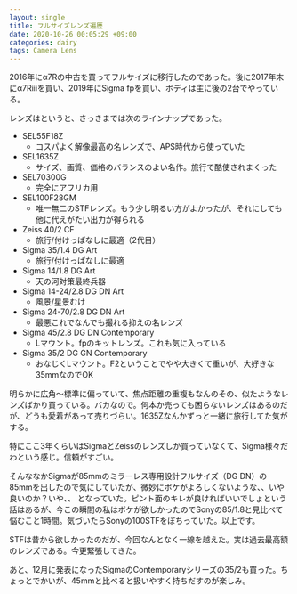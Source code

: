 ```yaml
---
layout: single
title: フルサイズレンズ遍歴
date: 2020-10-26 00:05:29 +09:00
categories: dairy
tags: Camera Lens
---
```


2016年にα7Rの中古を買ってフルサイズに移行したのであった。後に2017年末にα7Riiiを買い、2019年にSigma fpを買い、ボディは主に後の2台でやっている。

レンズはというと、さっきまでは次のラインナップであった。

  * SEL55F18Z
    * コスパよく解像最高の名レンズで、APS時代から使っていた
  * SEL1635Z
    * サイズ、画質、価格のバランスのよい名作。旅行で酷使されまくった
  * SEL70300G
    * 完全にアフリカ用
  * SEL100F28GM
    * 唯一無二のSTFレンズ。もう少し明るい方がよかったが、それにしても他に代えがたい出力が得られる
  * Zeiss 40/2 CF
    * 旅行/付けっぱなしに最適（2代目）
  * Sigma 35/1.4 DG Art
    * 旅行/付けっぱなしに最適
  * Sigma 14/1.8 DG Art
    * 天の河対策最終兵器
  * Sigma 14-24/2.8 DG DN Art
    * 風景/星景むけ
  * Sigma 24-70/2.8 DG DN Art
    * 最悪これでなんでも撮れる抑えの名レンズ
  * Sigma 45/2.8 DG DN Contemporary
    * Lマウント。fpのキットレンズ。これも気に入っている
  * Sigma 35/2 DG GN Contemporary
    * おなじくLマウント。F2ということでやや大きくて重いが、大好きな35mmなのでOK

明らかに広角～標準に偏っていて、焦点距離の重複もなんのその、似たようなレンズばかり買っている。バカなので。何本か売っても困らないレンズはあるのだが、どうも愛着があって売りづらい。1635Zなんかずっと一緒に旅行してた気がする。

特にここ3年くらいはSigmaとZeissのレンズしか買っていなくて、Sigma様々だわという感じ。信頼がすごい。

そんななかSigmaが85mmのミラーレス専用設計フルサイズ（DG DN）の85mmを出したので気にしていたが、微妙にボケがよろしくないような、、いや良いのか？いや、、 となっていた。ピント面のキレが良ければいいでしょという話はあるが、今この瞬間の私はボケが欲しかったのでSonyの85/1.8と見比べて悩むこと1時間。気づいたらSonyの100STFをぽちっていた。以上です。

STFは昔から欲しかったのだが、今回なんとなく一線を越えた。実は過去最高額のレンズである。今更緊張してきた。

あと、12月に発表になったSigmaのContemporaryシリーズの35/2も買った。ちょっとでかいが、45mmと比べると扱いやすく持ちだすのが楽しみ。